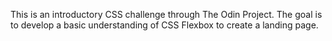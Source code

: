 This is an introductory CSS challenge through The Odin Project. 
The goal is to develop a basic understanding of CSS Flexbox to create a landing page.